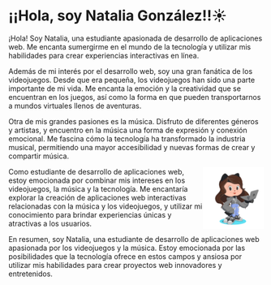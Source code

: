 <h1>¡¡Hola, soy Natalia González!!☀️</h1>

¡Hola! Soy Natalia, una estudiante apasionada de desarrollo de aplicaciones web. Me encanta sumergirme en el mundo de la tecnología y utilizar mis habilidades para crear experiencias interactivas en línea.

Además de mi interés por el desarrollo web, soy una gran fanática de los videojuegos. Desde que era pequeña, los videojuegos han sido una parte importante de mi vida. Me encanta la emoción y la creatividad que se encuentran en los juegos, así como la forma en que pueden transportarnos a mundos virtuales llenos de aventuras.

Otra de mis grandes pasiones es la música. Disfruto de diferentes géneros y artistas, y encuentro en la música una forma de expresión y conexión emocional. Me fascina cómo la tecnología ha transformado la industria musical, permitiendo una mayor accesibilidad y nuevas formas de crear y compartir música.

<img src="./imgs/octogato.png" width=24% align=right />

Como estudiante de desarrollo de aplicaciones web, estoy emocionada por combinar mis intereses en los videojuegos, la música y la tecnología. Me encantaría explorar la creación de aplicaciones web interactivas relacionadas con la música y los videojuegos, y utilizar mi conocimiento para brindar experiencias únicas y atractivas a los usuarios.

En resumen, soy Natalia, una estudiante de desarrollo de aplicaciones web apasionada por los videojuegos y la música. Estoy emocionada por las posibilidades que la tecnología ofrece en estos campos y ansiosa por utilizar mis habilidades para crear proyectos web innovadores y entretenidos.
